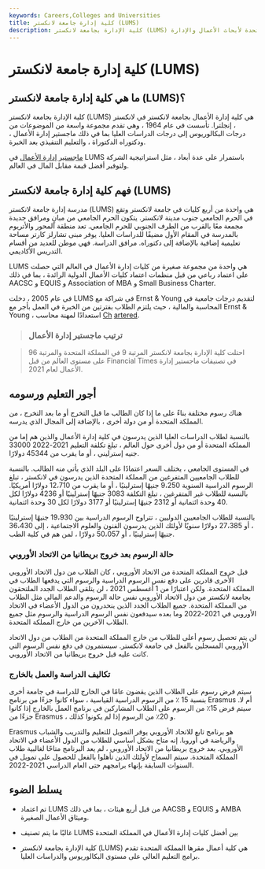 ```yaml
---
keywords: Careers,Colleges and Universities
title: كلية إدارة جامعة لانكستر (LUMS)
description: كلية الإدارة بجامعة لانكستر (LUMS) هي قسم كلية إدارة الأعمال الدولية بجامعة لانكستر ، وتعتبر الأفضل في المملكة المتحدة لأبحاث الأعمال والإدارة.
---
```


# كلية إدارة جامعة لانكستر (LUMS)
## ما هي كلية إدارة جامعة لانكستر (LUMS)؟

كلية الإدارة بجامعة لانكستر (LUMS) هي كلية إدارة الأعمال بجامعة لانكستر في لانكستر ، إنجلترا. تأسست في عام 1964 ، وهي تقدم مجموعة واسعة من الموضوعات من درجات البكالوريوس إلى درجات الدراسات العليا بما في ذلك ماجستير إدارة الأعمال ، ودكتوراه الدكتوراة ، والتعليم التنفيذي بعد الخبرة.

[ماجستير إدارة الأعمال](/mba) في LUMS باستمرار على عدة أبعاد ، مثل استراتيجية الشركة ولتوفير أفضل قيمة مقابل المال في العالم.

## فهم كلية إدارة جامعة لانكستر (LUMS)

مدرسة إدارة جامعة لانكستر (LUMS) هي واحدة من أربع كليات في جامعة لانكستر وتقع في الحرم الجامعي جنوب مدينة لانكستر. يتكون الحرم الجامعي من مبانٍ ومرافق جديدة مجمعة معًا بالقرب من الطرف الجنوبي للحرم الجامعي. تعد منطقة المحور والأتريوم بالمدرسة في المقام الأول مضيفًا للدراسات العليا. يوفر مبنى تشارلز كارتر مساحة تعليمية إضافية بالإضافة إلى دكتوراه. مرافق الدراسة. فهي موطن للعديد من أقسام التدريس الأكاديمي.

LUMS هي واحدة من مجموعة صغيرة من كليات إدارة الأعمال في العالم التي حصلت على اعتماد رباعي من قبل منظمات اعتماد كليات الأعمال الدولية الرائدة ، بما في ذلك AACSC و EQUIS و Association of MBA و Small Business Charter.

في عام 2005 ، دخلت LUMS في شراكة مع Ernst & Young لتقديم درجات جامعية في المحاسبة والمالية ، حيث يلتزم الطلاب بفترتين من الخبرة في العمل بأجر مع Ernst & Young ، استعدادًا لمهنة محاسب [Ch](/ca) [artered](/ca).

> ### ترتيب ماجستير إدارة الأعمال

> احتلت كلية الإدارة بجامعة لانكستر المرتبة 9 في المملكة المتحدة والمرتبة 96 على مستوى العالم من قبل Financial Times في تصنيفات ماجستير إدارة الأعمال لعام 2021.

>

## أجور التعليم ورسومه

هناك رسوم مختلفة بناءً على ما إذا كان الطالب ما قبل التخرج أو ما بعد التخرج ، من المملكة المتحدة أو من دولة أخرى ، بالإضافة إلى المجال الذي يدرسه.

بالنسبة لطلاب الدراسات العليا الذين يدرسون في كلية إدارة الأعمال والذين هم إما من المملكة المتحدة أو من دول أخرى حول العالم ، تبلغ تكلفة التعليم 2021-2022 33000 جنيه إسترليني ، أو ما يقرب من 45344 دولارًا.

في المستوى الجامعي ، يختلف السعر اعتمادًا على البلد الذي يأتي منه الطالب. بالنسبة للطلاب الجامعيين المتفرغين من المملكة المتحدة الذين يدرسون في لانكستر ، تبلغ الرسوم الدراسية السنوية 9،250 جنيهًا إسترلينيًا ، أو ما يقرب من 12،710 دولارًا أمريكيًا. بالنسبة للطلاب غير المتفرغين ، تبلغ التكلفة 3083 جنيهًا إسترلينيًا أو 4236 دولارًا لكل 40 وحدة ائتمانية أو 2312 جنيهًا إسترلينيًا أو 3177 دولارًا لكل 30 وحدة ائتمانية.

بالنسبة للطلاب الجامعيين الدوليين ، تتراوح الرسوم الدراسية بين 19،930 جنيهًا إسترلينيًا ، أو 27،385 دولارًا سنويًا لأولئك الذين يدرسون الفنون والعلوم الاجتماعية ، إلى 36،430 جنيهًا إسترلينيًا ، أو 50،057 دولارًا ، لمن هم في كلية الطب.

### حالة الرسوم بعد خروج بريطانيا من الاتحاد الأوروبي

قبل خروج المملكة المتحدة من الاتحاد الأوروبي ، كان الطلاب من دول الاتحاد الأوروبي الأخرى قادرين على دفع نفس الرسوم الدراسية والرسوم التي يدفعها الطلاب في المملكة المتحدة. ولكن اعتبارًا من 1 أغسطس 2021 ، لن يتلقى الطلاب الجدد الملتحقون بجامعة لانكستر من دول الاتحاد الأوروبي نفس حالة الرسوم والدعم المالي مثل الطلاب من المملكة المتحدة. جميع الطلاب الجدد الذين ينحدرون من الدول الأعضاء في الاتحاد الأوروبي في 2021-2022 وما بعده سيدفعون نفس الرسوم الدراسية والرسوم مثل جميع الطلاب الآخرين من خارج المملكة المتحدة.

لن يتم تحصيل رسوم أعلى للطلاب من خارج المملكة المتحدة من الطلاب من دول الاتحاد الأوروبي المسجلين بالفعل في جامعة لانكستر. سيستمرون في دفع نفس الرسوم التي كانت عليه قبل خروج بريطانيا من الاتحاد الأوروبي.

### تكاليف الدراسة والعمل بالخارج

سيتم فرض رسوم على الطلاب الذين يقضون عامًا في الخارج للدراسة في جامعة أخرى بنسبة 15 ٪ من الرسوم الدراسية القياسية ، سواء كانوا جزءًا من برنامج Erasmus أم لا. سيتم فرض 15٪ من الرسوم على الطلاب المشاركين في برنامج العمل بالخارج إذا كانوا جزءًا من Erasmus ، و 20٪ من الرسوم إذا لم يكونوا كذلك.

Erasmus هو برنامج تابع للاتحاد الأوروبي يوفر التمويل للتعليم والتدريب والشباب والرياضة في أوروبا. إنه متاح بشكل أساسي للطلاب من الدول الأعضاء في الاتحاد الأوروبي. بعد خروج بريطانيا من الاتحاد الأوروبي ، لم يعد البرنامج متاحًا لغالبية طلاب المملكة المتحدة. سيتم السماح لأولئك الذين تأهلوا بالفعل للحصول على تمويل في السنوات السابقة بإنهاء برامجهم حتى العام الدراسي 2021-2022.

## يسلط الضوء

- تم اعتماد LUMS من قبل أربع هيئات ، بما في ذلك AACSB و EQUIS و AMBA وميثاق الأعمال الصغيرة.

- غالبًا ما يتم تصنيف LUMS بين أفضل كليات إدارة الأعمال في المملكة المتحدة

- كلية الإدارة بجامعة لانكستر (LUMS) هي كلية أعمال مقرها المملكة المتحدة تقدم برامج التعليم العالي على مستوى البكالوريوس والدراسات العليا.

